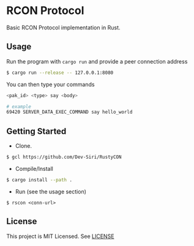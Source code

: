 # RCON Protocol

Basic RCON Protocol implementation in Rust.

## Usage

Run the program with `cargo run` and provide a peer connection address

```sh
$ cargo run --release -- 127.0.0.1:8080
```

You can then type your commands

```sh
<pak_id> <type> say <body>

# example
69420 SERVER_DATA_EXEC_COMMAND say hello_world
```

## Getting Started

- Clone.

```sh
$ gcl https://github.com/Dev-Siri/RustyCON
```

- Compile/Install

```sh
$ cargo install --path .
```

- Run (see the usage section)

```
$ rscon <conn-url>
```

## License

This project is MIT Licensed. See [LICENSE](LICENSE)
